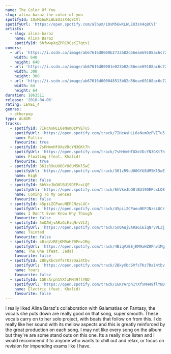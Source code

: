 ```yaml
---
name: The Color Of You
slug: alina-baraz-the-color-of-you
spotifyId: 10xM56wKLWLEU3sX4q8CVl
spotifyUrl: 'https://open.spotify.com/album/10xM56wKLWLEU3sX4q8CVl'
artists:
  - slug: alina-baraz
    name: Alina Baraz
    spotifyId: 6hfwwpXqZPRC9CsKI7qtv1
covers:
  - url: 'https://i.scdn.co/image/ab67616d0000b2733b82d56eae69108ac6c72201'
    width: 640
    height: 640
  - url: 'https://i.scdn.co/image/ab67616d00001e023b82d56eae69108ac6c72201'
    width: 300
    height: 300
  - url: 'https://i.scdn.co/image/ab67616d000048513b82d56eae69108ac6c72201'
    width: 64
    height: 64
duration: 1863511
release: '2018-04-06'
rating: LEVEL_4
genres:
  - etherpop
type: ALBUM
tracks:
  - spotifyId: 7IHcAsHLL6eNumDzPVETu5
    spotifyUrl: 'https://open.spotify.com/track/7IHcAsHLL6eNumDzPVETu5'
    name: Fallin
    favourite: true
  - spotifyId: 7sHHmnHfUXeVDcYN3GKt7h
    spotifyUrl: 'https://open.spotify.com/track/7sHHmnHfUXeVDcYN3GKt7h'
    name: Floating (feat. Khalid)
    favourite: true
  - spotifyId: 361zR9uUU0GYU8UM5Kl5wE
    spotifyUrl: 'https://open.spotify.com/track/361zR9uUU0GYU8UM5Kl5wE'
    name: High
    favourite: false
  - spotifyId: 6hVkeJbO0lBU19DEPcxLQE
    spotifyUrl: 'https://open.spotify.com/track/6hVkeJbO0lBU19DEPcxLQE'
    name: Coming To My Senses
    favourite: false
  - spotifyId: 45piiZCPaeuNEPJNzsLUCr
    spotifyUrl: 'https://open.spotify.com/track/45piiZCPaeuNEPJNzsLUCr'
    name: I Don't Even Know Why Though
    favourite: false
  - spotifyId: 5nQAWjvARaGiEiqNrvVLZj
    spotifyUrl: 'https://open.spotify.com/track/5nQAWjvARaGiEiqNrvVLZj'
    name: Tainted
    favourite: false
  - spotifyId: 4BiqVzBEjKM9aHZ0Pnv1Mg
    spotifyUrl: 'https://open.spotify.com/track/4BiqVzBEjKM9aHZ0Pnv1Mg'
    name: The One (feat. Jada)
    favourite: false
  - spotifyId: 2BkyXbcSVfsTKz7Dai4tbv
    spotifyUrl: 'https://open.spotify.com/track/2BkyXbcSVfsTKz7Dai4tbv'
    name: Yours
    favourite: false
  - spotifyId: 1GKrArph1YXfxMH49flYND
    spotifyUrl: 'https://open.spotify.com/track/1GKrArph1YXfxMH49flYND'
    name: Electric (feat. Khalid)
    favourite: false
---
```


I really liked Alina Baraz's collaboration with Galamatias on Fantasy, the vocals she puts
down are really good on that song, super smooth. These vocals carry on to her solo project,
with beats that follow on from this. I do really like her sound with its mellow aspects and
this is greatly reinforced by the great production on each song. I may not like every song
on the album but they're are some stand outs on this one. Its a really nice listen and I
would recommend it to anyone who wants to chill out and relax, or focus on revision for
impending exams like I have.

